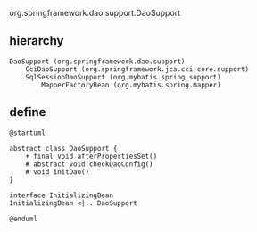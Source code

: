 org.springframework.dao.support.DaoSupport

## hierarchy
```
DaoSupport (org.springframework.dao.support)
    CciDaoSupport (org.springframework.jca.cci.core.support)
    SqlSessionDaoSupport (org.mybatis.spring.support)
        MapperFactoryBean (org.mybatis.spring.mapper)
```

## define
```plantuml
@startuml

abstract class DaoSupport {
    + final void afterPropertiesSet()
    # abstract void checkDaoConfig()
    # void initDao()
}

interface InitializingBean
InitializingBean <|.. DaoSupport

@enduml
```
